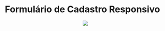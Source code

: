 # Formulário de Cadastro Responsivo

<div align = "center">
  <img src = "_src/to_readme/form-one.jpg"/>
</div>
